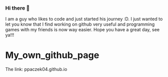 ### Hi there 👋
I am a guy who likes to code and just started his journey :D.
I just wanted to let you know that I find working on github very useful and programming games with my friends is now way easier.
Hope you have a great day, see ya!!!
# My_own_github_page
The link: ppaczek04.github.io
<!--
**ppaczek04/ppaczek04** is a ✨ _special_ ✨ repository because its `README.md` (this file) appears on your GitHub profile.

Here are some ideas to get you started:

- 🔭 I’m currently working on ...
- 🌱 I’m currently learning ...
- 👯 I’m looking to collaborate on ...
- 🤔 I’m looking for help with ...
- 💬 Ask me about ...
- 📫 How to reach me: ...
- 😄 Pronouns: ...
- ⚡ Fun fact: ...
-->
